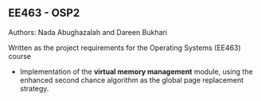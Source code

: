 EE463 - OSP2
------------

Authors: Nada Abughazalah and Dareen Bukhari

Written as the project requirements for the Operating Systems (EE463) course 

* Implementation of the **virtual memory management** module, using the enhanced second chance algorithm as the global page replacement strategy.
